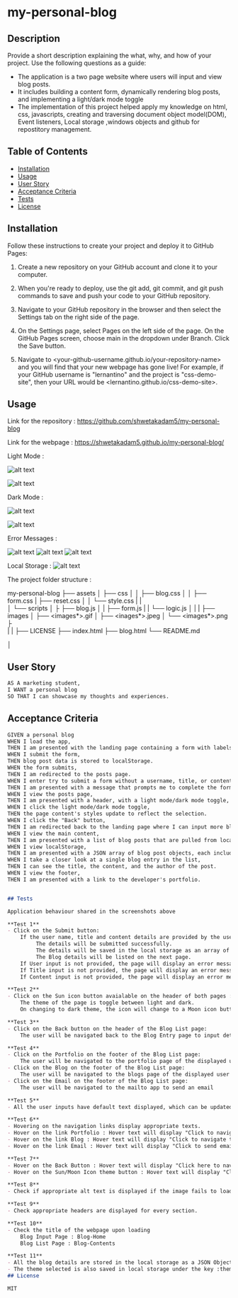# my-personal-blog

## Description

Provide a short description explaining the what, why, and how of your project. Use the following questions as a guide:

- The application is a two page website where users will input and view blog posts.
- It includes building a content form, dynamically rendering blog posts, and implementing a light/dark mode toggle
- The implementation of this project helped apply my knowledge on html, css, javascripts, creating and traversing document object model(DOM), Event listeners, Local storage ,windows objects and github for repostitory management.


## Table of Contents 

- [Installation](#installation)
- [Usage](#usage)
- [User Story](#user-story)
- [Acceptance Criteria](#acceptance-criteria)
- [Tests](#tests)
- [License](#license)


## Installation

Follow these instructions to create your project and deploy it to GitHub Pages:

1. Create a new repository on your GitHub account and clone it to your computer.

2. When you're ready to deploy, use the git add, git commit, and git push commands to save and push your code to your GitHub repository.

3. Navigate to your GitHub repository in the browser and then select the Settings tab on the right side of the page.

4. On the Settings page, select Pages on the left side of the page. On the GitHub Pages screen, choose main in the dropdown under Branch. Click the Save button.

5. Navigate to <your-github-username.github.io/your-repository-name> and you will find that your new webpage has gone live! For example, if your GitHub username is "lernantino" and the project is "css-demo-site", then your URL would be <lernantino.github.io/css-demo-site>.


## Usage

Link for the repository :
https://github.com/shwetakadam5/my-personal-blog

Link for the webpage :
https://shwetakadam5.github.io/my-personal-blog/

Light Mode :

![alt text](assets/images/my-blog-homepage-LightMode.jpeg)

![alt text](assets/images/my-blog-listofblogs-lightmode.jpeg)

Dark Mode :


![alt text](assets/images/my-blog-homepage-DarkMode.jpeg)

![alt text](assets/images/my-blog-listofblogs-darkmode.jpeg)


Error Messages :

![alt text](assets/images/my-blog-ErrorMessage1.jpeg)
![alt text](assets/images/my-blog-ErrorMessage2.jpeg)
![alt text](assets/images/my-blof-ErrorMessage3.jpeg)


Local Storage :
![alt text](assets/images/my-blog-Localstorage-blogentries.png)


The project folder structure :

my-personal-blog
├── assets
│   ├── css
│   │   ├── blog.css
│   │   ├── form.css
    |   ├── reset.css
│   │   └── style.css
|   |      
│   └── scripts
│   ├   ├── blog.js
│   |   ├── form.js
|   |   └── logic.js
│   | 
|   ├── images
│       ├── <images*>.gif
│       ├── <inages*>.jpeg
│       └── <images*>.png
├    
|
|
├── LICENSE
├── index.html
├── blog.html
└── README.md

│    

## User Story

```md
AS A marketing student,
I WANT a personal blog
SO THAT I can showcase my thoughts and experiences.
```


## Acceptance Criteria

```md
GIVEN a personal blog
WHEN I load the app,
THEN I am presented with the landing page containing a form with labels and inputs for username, blog title, and blog content.
WHEN I submit the form,
THEN blog post data is stored to localStorage.
WHEN the form submits,
THEN I am redirected to the posts page.
WHEN I enter try to submit a form without a username, title, or content,
THEN I am presented with a message that prompts me to complete the form.
WHEN I view the posts page,
THEN I am presented with a header, with a light mode/dark mode toggle, and a "Back" button.
WHEN I click the light mode/dark mode toggle,
THEN the page content's styles update to reflect the selection.
WHEN I click the "Back" button,
THEN I am redirected back to the landing page where I can input more blog entries.
WHEN I view the main content,
THEN I am presented with a list of blog posts that are pulled from localStorage.
WHEN I view localStorage,
THEN I am presented with a JSON array of blog post objects, each including the post author's username, title of the post, and post's content.
WHEN I take a closer look at a single blog entry in the list,
THEN I can see the title, the content, and the author of the post.
WHEN I view the footer,
THEN I am presented with a link to the developer's portfolio.


## Tests

Application behaviour shared in the screenshots above

**Test 1**
- Click on the Submit button:  
    If the user name, title and content details are provided by the user:
         The details will be submitted successfully.
         The details will be saved in the local storage as an array of JSON Objects.
         The Blog details will be listed on the next page.
    If User input is not provided, the page will display an error message: User cannot be blank
    If Title input is not provided, the page will display an error message: Title cannot be blank    
    If Content input is not provided, the page will display an error message: Content cannot be blank  

**Test 2**
- Click on the Sun icon button avaialable on the header of both pages :
    The theme of the page is toggle between light and dark.
    On changing to dark theme, the icon will change to a Moon icon button.

**Test 3**
- Click on the Back button on the header of the Blog List page:
    The user will be navigated back to the Blog Entry page to input details.

**Test 4**
- Click on the Portfolio on the footer of the Blog List page:
    The user will be navigated to the portfolio page of the displayed user name
- Click on the Blog on the footer of the Blog List page:
    The user will be navigated to the blogs page of the displayed user name
- Click on the Email on the footer of the Blog List page:
    The user will be navigated to the mailto app to send an email

**Test 5**
- All the user inputs have default text displayed, which can be updated by the user

**Test 6**
- Hovering on the navigation links display appropriate texts.
- Hover on the link Portfolio : Hover text will display "Click to navigate to the blogger's portfolio"
- Hover on the link Blog : Hover text will display "Click to navigate to the blogger's blog page"
- Hover on the link Email : Hover text will display "Click to send email to shwetakadam5@gmail.com"

**Test 7**
- Hover on the Back Button : Hover text will display "Click here to navigate Back to the blog input page"
- Hover on the Sun/Moon Icon theme button : Hover text will display "Click here to toggle between light/dark mode"

**Test 8**
- Check if appropriate alt text is displayed if the image fails to load for some reason.

**Test 9**
- Check appropriate headers are displayed for every section.

**Test 10**
- Check the title of the webpage upon loading
    Blog Input Page : Blog-Home
    Blog List Page : Blog-Contents

**Test 11**
- All the blog details are stored in the local storage as a JSON Object list under the key : blogEntries
- The theme selected is also saved in local storage under the key :theme
## License

MIT

